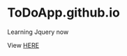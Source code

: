 # ToDoApp.github.io
Learning Jquery now

View <a href ="https://nitinkhare.github.io/ToDoApp.github.io/" target = "_blank"> HERE</a>
